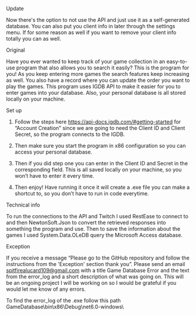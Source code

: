 Update

Now there's the option to not use the API and just use it as a self-generated database.  You can also put you client info in later through the settings menu.  If for some reason as well if you want to remove your client info totally you can as well.

Original

Have you ever wanted to keep track of your game collection in an easy-to-use program that also allows you to search it easily? This is the program for you!  As you keep entering more games the search features keep increasing as well.  You also have a record where you can update the order you want to play the games.  This program uses IGDB API to make it easier for you to enter games into your database.  Also, your personal database is all stored locally on your machine.

Set up
1.	Follow the steps here https://api-docs.igdb.com/#getting-started for “Account Creation” since we are going to need the Client ID and Client Secret, so the program connects to the IGDB.
2.	Then make sure you start the program in x86 configuration so you can access your personal database.
3.	Then if you did step one you can enter in the Client ID and Secret in the corresponding field.  This is all saved locally on your machine, so you won’t have to enter it every time. 
    
4.	Then enjoy!  Have running it once it will create a .exe file you can make a shortcut to, so you don’t have to run in code everytime.
   
Technical info

To run the connections to the API and Twitch I used RestEase to connect to and then NewtonSoft.Json to convert the retrieved responses into something the program and use.  Then to save the information about the games I used System.Data.OLeDB query the Microsoft Access database.

Exception

If you receive a message “Please go to the GitHub repository and follow the instructions from the 'Exception' section thank you”.  Please send an email spitfirealucard109@gmail.com with a title Game Database Error and the text from the error_log and a short description of what was going on.  This will be an ongoing project I will be working on so I would be grateful if you would let me know of any errors. 

To find the error_log of the .exe follow this path GameDatabase\bin\x86\Debug\net6.0-windows\
